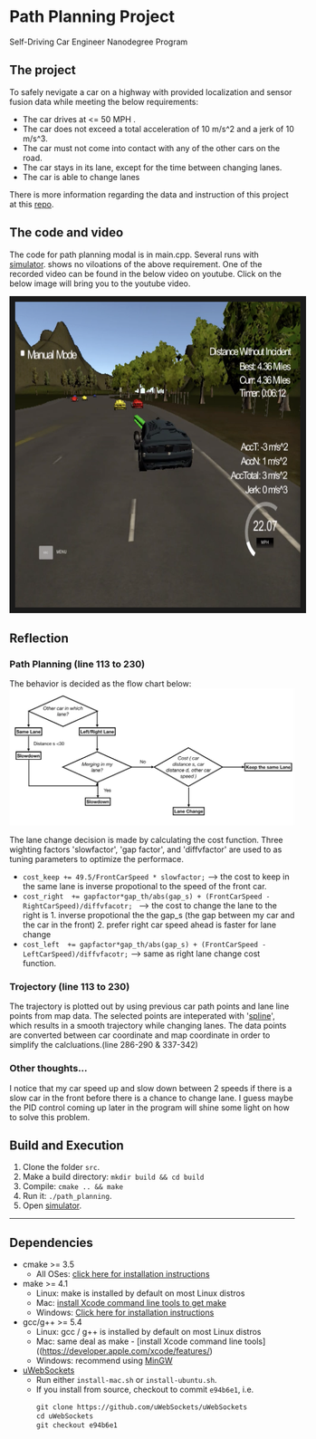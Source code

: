 # Path Planning Project
Self-Driving Car Engineer Nanodegree Program
   

## The project
To safely nevigate a car on a highway with provided localization and sensor fusion data while meeting the below requirements:
* The car drives at <= 50 MPH . 
* The car does not exceed a total acceleration of 10 m/s^2 and a jerk of 10 m/s^3.
* The car must not come into contact with any of the other cars on the road.
* The car stays in its lane, except for the time between changing lanes.
* The car is able to change lanes

There is more information regarding the data and instruction of this project at this [repo](https://github.com/udacity/CarND-Path-Planning-Project).

## The code and video 
The code for path planning modal is in main.cpp.
Several runs with [simulator](https://github.com/udacity/self-driving-car-sim/releases/tag/T3_v1.2). shows no viloations of the above requirement. One of the recorded video can be found in the below video on youtube. Click on the below image will bring you to the youtube video.

<a href="http://www.youtube.com/watch?feature=player_embedded&v=IAzth7mGg1w
" target="_blank"><img src="README_image/pic0_VideoScreenShot.png" 
alt="Video" width="720" height="540" border="10" /></a>

## Reflection

### Path Planning (line 113 to 230)
The behavior is decided as the flow chart below:
![FlowChart](README_image/pic1_Logic.png)

The lane change decision is made by calculating the cost function. Three wighting factors 'slowfactor', 'gap factor', and 'diffvfactor' are used to as tuning parameters to optimize the performace.  

* `cost_keep += 49.5/FrontCarSpeed * slowfactor;` --> the cost to keep in the same lane is inverse propotional to the speed of the front car. 
* `cost_right  += gapfactor*gap_th/abs(gap_s) + (FrontCarSpeed - RightCarSpeed)/diffvfacotr; ` --> the cost to change the lane to the right is 1. inverse propotional the the gap_s (the gap between my car and the car in the front) 2. prefer right car speed ahead is faster for lane change
* `cost_left  += gapfactor*gap_th/abs(gap_s) + (FrontCarSpeed - LeftCarSpeed)/diffvfacotr;` --> same as right lane change cost function.

### Trojectory (line 113 to 230)
The trajectory is plotted out by using previous car path points and lane line points from map data. The selected points are inteperated with '[spline](https://kluge.in-chemnitz.de/opensource/spline/)', which results in a smooth trajectory while changing lanes. The data points are converted between car coordinate and map coordinate in order to simplify the calcluations.(line 286-290 & 337-342) 

### Other thoughts...
I notice that my car speed up and slow down between 2 speeds if there is a slow car in the front before there is a chance to change lane. I guess maybe the PID control coming up later in the program will shine some light on how to solve this problem. 

## Build and Execution

1. Clone the folder `src`.
2. Make a build directory: `mkdir build && cd build`
3. Compile: `cmake .. && make`
4. Run it: `./path_planning`.
5. Open [simulator](https://github.com/udacity/self-driving-car-sim/releases/tag/T3_v1.2).

---

## Dependencies

* cmake >= 3.5
  * All OSes: [click here for installation instructions](https://cmake.org/install/)
* make >= 4.1
  * Linux: make is installed by default on most Linux distros
  * Mac: [install Xcode command line tools to get make](https://developer.apple.com/xcode/features/)
  * Windows: [Click here for installation instructions](http://gnuwin32.sourceforge.net/packages/make.htm)
* gcc/g++ >= 5.4
  * Linux: gcc / g++ is installed by default on most Linux distros
  * Mac: same deal as make - [install Xcode command line tools]((https://developer.apple.com/xcode/features/)
  * Windows: recommend using [MinGW](http://www.mingw.org/)
* [uWebSockets](https://github.com/uWebSockets/uWebSockets)
  * Run either `install-mac.sh` or `install-ubuntu.sh`.
  * If you install from source, checkout to commit `e94b6e1`, i.e.
    ```
    git clone https://github.com/uWebSockets/uWebSockets 
    cd uWebSockets
    git checkout e94b6e1
    ```



